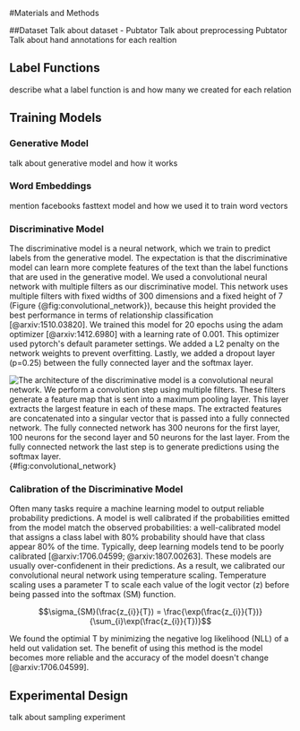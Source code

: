 #Materials and Methods

##Dataset
Talk about dataset - Pubtator
Talk about preprocessing Pubtator
Talk about hand annotations for each realtion

## Label Functions
describe what a label function is and how many we created for each relation

## Training Models
### Generative Model
talk about generative model and how it works
### Word Embeddings
mention facebooks fasttext model and how we used it to train word vectors
### Discriminative Model
The discriminative model is a neural network, which we train to predict labels from the generative model.
The expectation is that the discriminative model can learn more complete features of the text than the label functions that are used in the generative model.
We used a convolutional neural network with multiple filters as our discriminative model.
This network uses multiple filters with fixed widths of 300 dimensions and a fixed height of 7 (Figure {@fig:convolutional_network}), because this height provided the best performance in terms of relationship classification [@arxiv:1510.03820].
We trained this model for 20 epochs using the adam optimizer [@arxiv:1412.6980] with a learning rate of 0.001.
This optimizer used pytorch's default parameter settings.
We added a L2 penalty on the network weights to prevent overfitting.
Lastly, we added a dropout layer (p=0.25) between the fully connected layer and the softmax layer.

![
The architecture of the discriminative model is a convolutional neural network.
We perform a convolution step using multiple filters. 
These filters generate a feature map that is sent into a maximum pooling layer. 
This layer extracts the largest feature in each of these maps.
The extracted features are concatenated into a singular vector that is passed into a fully connected network. 
The fully connected network has 300 neurons for the first layer, 100 neurons for the second layer and 50 neurons for the last layer. 
From the fully connected network the last step is to generate predictions using the softmax layer.
](images/figures/convolutional_neural_network/convolutional_neural_nework.png){#fig:convolutional_network}


### Calibration of the Discriminative Model
Often many tasks require a machine learning model to output reliable probability predictions. 
A model is well calibrated if the probabilities emitted from the model match the observed probabilities: a well-calibrated model that assigns a class label with 80% probability should have that class appear 80% of the time.
Typically, deep learning models tend to be poorly calibrated [@arxiv:1706.04599; @arxiv:1807.00263].
These models are usually over-confidenent in their predictions.
As a result, we calibrated our convolutional neural network using temperature scaling. 
Temperature scaling uses a parameter T to scale each value of the logit vector (z) before being passed into the softmax (SM) function.

$$\sigma_{SM}(\frac{z_{i}}{T}) = \frac{\exp(\frac{z_{i}}{T})}{\sum_{i}\exp(\frac{z_{i}}{T})}$$

We found the optimial T by minimizing the negative log likelihood (NLL) of a held out validation set.
The benefit of using this method is the model becomes more reliable and the accuracy of the model doesn't change [@arxiv:1706.04599].

## Experimental Design
talk about sampling experiment

